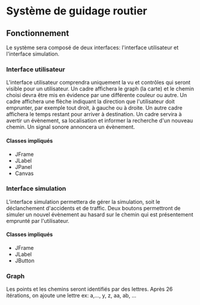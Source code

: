 # Système de guidage routier

## Fonctionnement

Le système sera composé de deux interfaces: l'interface utilisateur et l'interface simulation.

### Interface utilisateur
  
L'interface utilisateur comprendra uniquement la vu et contrôles qui seront visible pour un utilisateur. Un cadre affichera le graph (la carte) et le chemin choisi devra être mis en évidence par une différente couleur ou autre. Un cadre affichera une flèche indiquant la direction que l'utilisateur doit emprunter, par exemple tout droit, à gauche ou à droite. Un autre cadre affichera le temps restant pour arriver à destination. Un cadre servira à avertir un évènement, sa localisation et informer la recherche d'un nouveau chemin. Un signal sonore annoncera un évènement.

#### Classes impliqués
 - JFrame
 - JLabel
 - JPanel
 - Canvas

### Interface simulation  

L'interface simulation permettera de gérer la simulation, soit le déclanchement d'accidents et de traffic. Deux boutons permettront de simuler un nouvel évènement au hasard sur le chemin qui est présentement emprunté par l'utilisateur.

#### Classes impliqués
 - JFrame
 - JLabel
 - JButton
 
### Graph

Les points et les chemins seront identifiés par des lettres. Après 26 itérations, on ajoute une lettre ex: a,..., y, z, aa, ab, ...
